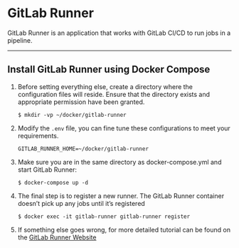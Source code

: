 # GitLab Runner

GitLab Runner is an application that works with GitLab CI/CD to run jobs in a pipeline.

---

## Install GitLab Runner using Docker Compose

1. Before setting everything else, create a directory where the configuration files will reside. Ensure that the
   directory exists and appropriate permission have been granted.

   ```shell
   $ mkdir -vp ~/docker/gitlab-runner
   ```

2. Modify the `.env` file, you can fine tune these configurations to meet your requirements.

   ```properties
   GITLAB_RUNNER_HOME=~/docker/gitlab-runner
   ```

3. Make sure you are in the same directory as docker-compose.yml and start GitLab Runner:

   ```shell
   $ docker-compose up -d
   ```
4. The final step is to register a new runner. The GitLab Runner container doesn’t pick up any jobs until it’s
   registered

   ```shell
   $ docker exec -it gitlab-runner gitlab-runner register   
   ```

5. If something else goes wrong, for more detailed tutorial can be found on
   the [GitLab Runner Website](https://docs.gitlab.com/runner/install/docker.html)